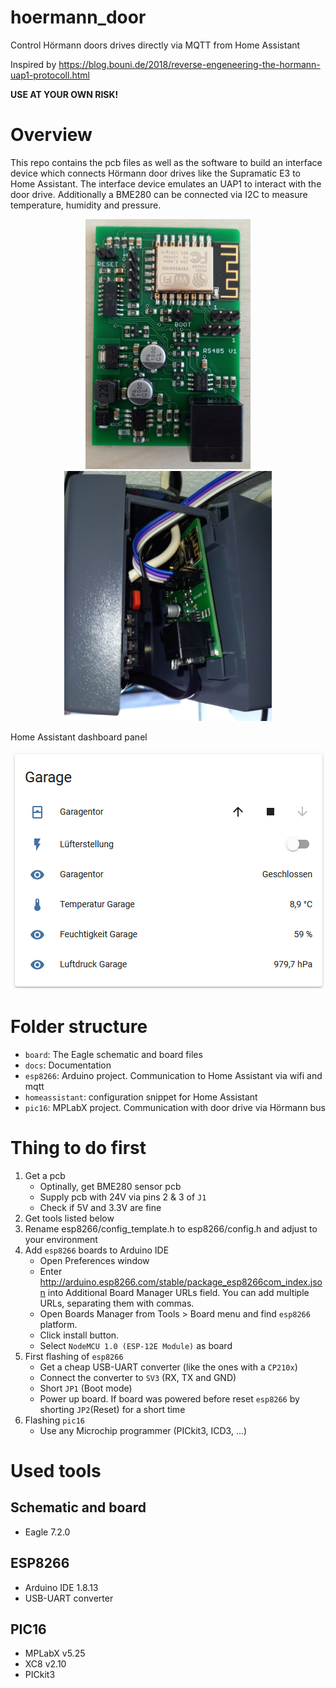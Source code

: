 # hoermann_door
Control Hörmann doors drives directly via MQTT from Home Assistant

Inspired by https://blog.bouni.de/2018/reverse-engeneering-the-hormann-uap1-protocoll.html

**USE AT YOUR OWN RISK!**

# Overview

This repo contains the pcb files as well as the software to build an interface device which connects Hörmann door drives like the Supramatic E3 to Home Assistant. The interface device emulates an UAP1 to interact with the door drive. Additionally a BME280 can be connected via I2C to measure temperature, humidity and pressure.

<p align="center">
    <img src="docs/pcb1.png?raw=true">
    <img src="docs/pcb2.png?raw=true">
</p>

Home Assistant dashboard panel

<p align="center">
    <img src="docs/doorpanel.png?raw=true">
</p>

# Folder structure

* `board`: The Eagle schematic and board files
* `docs`: Documentation
* `esp8266`: Arduino project. Communication to Home Assistant via wifi and mqtt
* `homeassistant`: configuration snippet for Home Assistant
* `pic16`: MPLabX project. Communication with door drive via Hörmann bus

# Thing to do first

1. Get a pcb
    * Optinally, get BME280 sensor pcb
    * Supply pcb with 24V via pins 2 & 3 of `J1`
    * Check if 5V and 3.3V are fine
1. Get tools listed below
1. Rename esp8266/config_template.h to esp8266/config.h and adjust to your environment
1. Add `esp8266` boards to Arduino IDE
    * Open Preferences window
    * Enter http://arduino.esp8266.com/stable/package_esp8266com_index.json into Additional Board Manager URLs field. You can add multiple URLs, separating them with commas.
    * Open Boards Manager from Tools > Board menu and find `esp8266` platform.
    * Click install button.
    * Select `NodeMCU 1.0 (ESP-12E Module)` as board
1. First flashing of `esp8266`
    * Get a cheap USB-UART converter (like the ones with a `CP210x`)
    * Connect the converter to `SV3` (RX, TX and GND)
    * Short `JP1` (Boot mode)
    * Power up board. If board was powered before reset `esp8266` by shorting `JP2`(Reset) for a short time
1. Flashing `pic16`
    * Use any Microchip programmer (PICkit3, ICD3, ...)

# Used tools

## Schematic and board
* Eagle 7.2.0

## ESP8266
* Arduino IDE 1.8.13
* USB-UART converter

## PIC16
* MPLabX v5.25
* XC8 v2.10
* PICkit3



